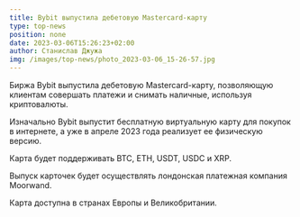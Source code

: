 ```yaml
---
title: Bybit выпустила дебетовую Mastercard-карту
type: top-news
position: none
date: 2023-03-06T15:26:23+02:00
author: Станислав Джужа
img: /images/top-news/photo_2023-03-06_15-26-57.jpg
---
```

Биржа Bybit выпустила дебетовую Mastercard-карту, позволяющую клиентам совершать платежи и снимать наличные, используя криптовалюты.

Изначально Bybit выпустит бесплатную виртуальную карту для покупок в интернете, а уже в апреле 2023 года реализует ее физическую версию.

Карта будет поддерживать BTC, ETH, USDT, USDC и XRP.

Выпуск карточек будет осуществлять лондонская платежная компания Moorwand.

Карта доступна в странах Европы и Великобритании.